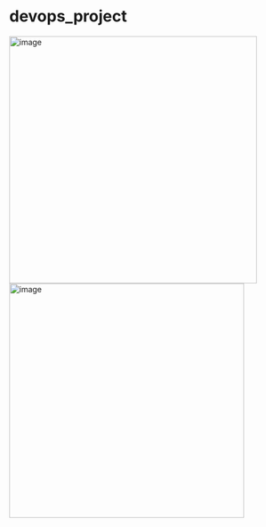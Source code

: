 # devops_project
<img width="445" alt="image" src="https://github.com/ibtissame-oumahrir/devops_project/assets/85846353/d79059ef-9a6e-43ed-a0cc-362ff7b5a363">

<img width="422" alt="image" src="https://github.com/ibtissame-oumahrir/devops_project/assets/85846353/d195d852-881c-428a-9829-5df27061c7f0">

